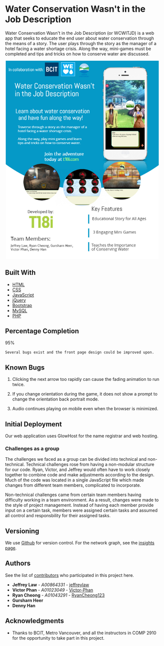 # Water Conservation Wasn't in the Job Description

Water Conservation Wasn't in the Job Description (or WCWITJD) is a web app that seeks to educate the end user about water conservation through the means of a story. The user plays through the story as the manager of a hotel facing a water shortage crisis. Along the way, mini-games must be completed and tips and tricks on how to conserve water are discussed.

<p align="center">
<img src="poster.png" alt="Poster" width="500"/>
</p>

## Built With

* [HTML](https://en.wikipedia.org/wiki/HTML)
* [CSS](https://en.wikipedia.org/wiki/Cascading_Style_Sheets)
* [JavaScript](https://en.wikipedia.org/wiki/JavaScript)
* [jQuery](https://jquery.com/)
* [Bootstrap](https://getbootstrap.com/)
* [MySQL](https://www.mysql.com/)
* [PHP](http://www.php.net/)

## Percentage Completion
95%

```
Several bugs exist and the front page design could be improved upon.
```

## Known Bugs

1. Clicking the next arrow too rapidly can cause the fading animation to run twice.

2. If you change orientation during the game, it does not show a prompt to change the orientation back portrait mode.

3. Audio continues playing on mobile even when the browser is minimized. 


## Initial Deployment

Our web application uses GlowHost for the name registrar and web hosting.


### Challenges as a group
The challenges we faced as a group can be divided into technical and non-technical. Technical challenges rose from having a non-modular structure for our code. Ryan, Victor, and Jeffrey would often have to work closely together to combine code and make adjustments according to the design. Much of the code was located in a single JavaScript file which made changes from different team members, complicated to incorporate.

Non-technical challenges came from certain team members having difficulty working in a team environment. As a result, changes were made to the style of project management. Instead of having each member provide input on a certain task, members were assigned certain tasks and assumed all control and responsbility for their assigned tasks.


## Versioning

We use [Github](https://github.com/) for version control. For the network graph, see the [insights page](https://github.com/jeffreylaw/comp2910project/network). 

## Authors

See the list of [contributors](https://github.com/jeffreylaw/comp2910project/graphs/contributors) who participated in this project here.

* **Jeffrey Law** - *A00864331* - [jeffreylaw](https://github.com/jeffreylaw)
* **Victor Phan** - *A01023049* - [Victor-Phan](https://github.com/Victor-Phan)
* **Ryan Cheong** - *A01043291* - [RyanCheong123](https://github.com/RyanCheong123)
* **Gursharn Heer**
* **Denny Han**

## Acknowledgments

* Thanks to BCIT, Metro Vancouver, and all the instructors in COMP 2910 for the opportunity to take part in this project.


